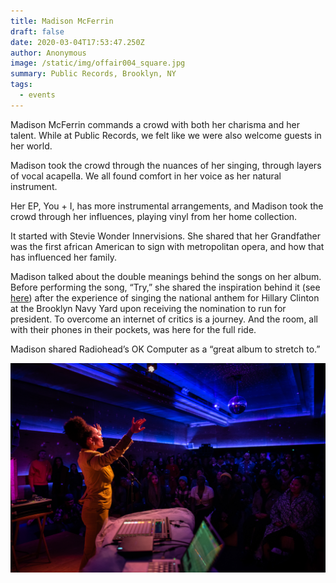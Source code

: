 ```yaml
---
title: Madison McFerrin
draft: false
date: 2020-03-04T17:53:47.250Z
author: Anonymous
image: /static/img/offair004_square.jpg
summary: Public Records, Brooklyn, NY
tags:
  - events
---
```

Madison McFerrin commands a crowd with both her charisma and her talent. While at Public Records, we felt like we were also welcome guests in her world. 

Madison took the crowd through the nuances of her singing, through layers of vocal acapella. We all found comfort in her voice as her natural instrument. 

Her EP, You + I, has more instrumental arrangements, and Madison took the crowd through her influences, playing vinyl from her home collection. 

It started with Stevie Wonder Innervisions. She shared that her Grandfather was the first african American to sign with metropolitan opera, and how that has influenced her family. 

Madison talked about the double meanings behind the songs on her album. Before performing the song, “Try,” she shared the inspiration behind it (see [here](https://www.youtube.com/watch?v=XZ4vxGOGNOM)) after the experience of singing the national anthem for Hillary Clinton at the Brooklyn Navy Yard upon receiving the nomination to run for president. To overcome an internet of critics is a journey. And the room, all with their phones in their pockets, was here for the full ride. 

Madison shared Radiohead’s OK Computer as a “great album to stretch to.” 

![](/static/img/madisonmcferrin9_-jacobblick.jpg)